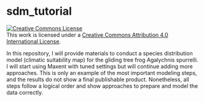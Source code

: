 # sdm_tutorial

<a rel="license" href="http://creativecommons.org/licenses/by/4.0/"><img alt="Creative Commons License" style="border-width:0" src="https://i.creativecommons.org/l/by/4.0/88x31.png" /></a><br />This work is licensed under a <a rel="license" href="http://creativecommons.org/licenses/by/4.0/">Creative Commons Attribution 4.0 International License</a>.

In this repository, I will provide materials to conduct a species distribution model (climatic suitability map) for the gliding tree frog Agalychnis spurrelli. I will start using Maxent with tuned settings but will continue adding more approaches. This is only an example of the most important modeling steps, and the results do not show a final publishable product. Nonetheless, all steps follow a logical order and show approaches to prepare and model the data correctly. 
